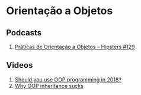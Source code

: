 # Orientação a Objetos

## Podcasts
1. [Práticas de Orientação a Objetos – Hipsters #129](https://hipsters.tech/praticas-de-orientacao-a-objetos-hipsters-129/)

## Videos
1. [Should you use OOP programming in 2018?](https://www.youtube.com/watch?v=_2gHV0WeXjo)
2. [Why OOP inheritance sucks](https://www.youtube.com/watch?v=da_Rvn0au-g)